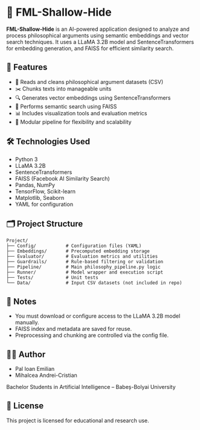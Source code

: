 # 🧠 FML-Shallow-Hide

**FML-Shallow-Hide** is an AI-powered application designed to analyze and process philosophical arguments using semantic embeddings and vector search techniques. It uses a LLaMA 3.2B model and SentenceTransformers for embedding generation, and FAISS for efficient similarity search.

## 🚀 Features

- 📄 Reads and cleans philosophical argument datasets (CSV)
- ✂️ Chunks texts into manageable units
- 🔍 Generates vector embeddings using SentenceTransformers
- 🔎 Performs semantic search using FAISS
- 📊 Includes visualization tools and evaluation metrics
- 🧱 Modular pipeline for flexibility and scalability

## 🛠 Technologies Used

- Python 3
- LLaMA 3.2B
- SentenceTransformers
- FAISS (Facebook AI Similarity Search)
- Pandas, NumPy
- TensorFlow, Scikit-learn
- Matplotlib, Seaborn
- YAML for configuration

## 🗂 Project Structure

```
Project/
├── Config/           # Configuration files (YAML)
├── Embeddings/       # Precomputed embedding storage
├── Evaluator/        # Evaluation metrics and utilities
├── Guardrails/       # Rule-based filtering or validation
├── Pipeline/         # Main philosophy_pipeline.py logic
├── Runner/           # Model wrapper and execution script
├── Tests/            # Unit tests
└── Data/             # Input CSV datasets (not included in repo)
```

## 📌 Notes

- You must download or configure access to the LLaMA 3.2B model manually.
- FAISS index and metadata are saved for reuse.
- Preprocessing and chunking are controlled via the config file.

## 👨‍💻 Author

- Pal Ioan Emilian 
- Mihalcea Andrei-Cristian

Bachelor Students in Artificial Intelligence – Babeș-Bolyai University

## 📄 License

This project is licensed for educational and research use.
